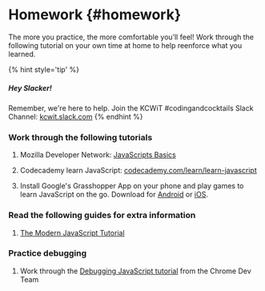 # Homework {#homework}

The more you practice, the more comfortable you’ll feel!  Work through the following tutorial on your own time at home to help reenforce what you learned. 

{% hint style='tip' %}
##### Hey Slacker!

Remember, we're here to help.
Join the KCWiT #codingandcocktails Slack Channel: [kcwit.slack.com](http://kcwit.slack.com)
{% endhint %}


### Work through the following tutorials

1. Mozilla Developer Network: [JavaScripts Basics](https://developer.mozilla.org/en-US/docs/Learn/Getting_started_with_the_web/JavaScript_basics) 

1. Codecademy learn JavaScript: [codecademy.com/learn/learn-javascript](https://www.codecademy.com/learn/learn-javascript)

1. Install Google's Grasshopper App on your phone and play games to learn JavaScript on the go. Download for [Android](https://play.google.com/store/apps/details?id=com.area120.grasshopper&hl=en_CA) or [iOS](https://itunes.apple.com/ca/app/grasshopper/id579356813?mt=8).


### Read the following guides for extra information

1. [The Modern JavaScript Tutorial](https://javascript.info/)


### Practice debugging

1. Work through the [Debugging JavaScript tutorial](https://developers.google.com/web/tools/chrome-devtools/javascript/) from the Chrome Dev Team

